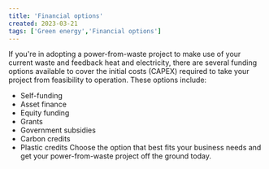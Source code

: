 ```yaml
---
title: 'Financial options'
created: 2023-03-21
tags: ['Green energy','Financial options']
---
```


If you're in adopting a power-from-waste project to make use of your current waste and feedback
heat and electricity, there are several funding options available to cover the initial costs (CAPEX)
required to take your project from feasibility to operation. These options include:
- Self-funding
- Asset finance
- Equity funding
- Grants
- Government subsidies
- Carbon credits
- Plastic credits
Choose the option that best fits your business needs and get your power-from-waste project off the
ground today.
